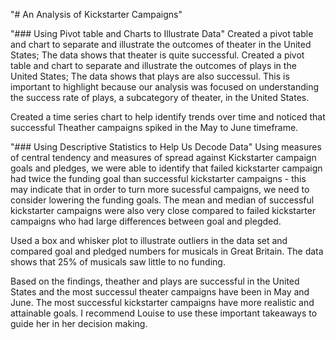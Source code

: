"# An Analysis of Kickstarter Campaigns"

"### Using Pivot table and Charts to Illustrate Data"
Created a pivot table and chart to separate and illustrate the outcomes of theater in the United States; The data shows that theater is quite successful.
Created a pivot table and chart to separate and illustrate the outcomes of plays in the United States; The data shows that plays are also successul.
This is important to highlight because our analysis was focused on understanding the success rate of plays, a subcategory of theater, in the United States.

Created a time series chart to help identify trends over time and noticed that successful Theather campaigns spiked in the May to June timeframe. 

"### Using Descriptive Statistics to Help Us Decode Data"
Using measures of central tendency and measures of spread against Kickstarter campaign goals and pledges, we were able to identify that failed kickstarter campaign had twice the funding goal than successful kickstarter campaigns - this may indicate that in order to turn more sucessful campaigns, we need to consider lowering the funding goals. 
The mean and median of successful kickstarter campaigns were also very close compared to failed kickstarter campaigns who had large differences between goal and plegded.

Used a box and whisker plot to illustrate outliers in the data set and compared goal and pledged numbers for musicals in Great Britain. The data shows that 25% of musicals saw little to no funding. 

Based on the findings, theather and plays are successful in the United States and the most successul theater campaigns have been in May and June. The most successful kickstarter campaigns have more realistic and attainable goals. I recommend Louise to use these important takeaways to guide her in her decision making.
